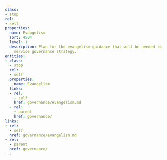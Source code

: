 ```yaml
---
class:
- stop
rel:
- self
properties:
  name: Evangelism
  sort: 4504
  level: 1
  description: Plan for the evangelism guidance that will be needed to drive a wider
    service governance strategy.
entities:
- class:
  - stop
  rel:
  - self
  properties:
    name: Evangelism
  links:
  - rel:
    - self
    href: governance/evangelism.md
  - rel:
    - parent
    href: governance/
links:
- rel:
  - self
  href: governance/evangelism.md
- rel:
  - parent
  href: governance/
...
```

